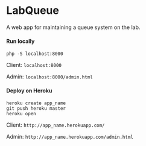 # LabQueue
A web app for maintaining a queue system on the lab.

#### Run locally
```
php -S localhost:8000
```

Client: ```localhost:8000```

Admin: ```localhost:8000/admin.html```

#### Deploy on Heroku

```
heroku create app_name
git push heroku master
heroku open
```
Client: ```http://app_name.herokuapp.com/```

Admin: ```http://app_name.herokuapp.com/admin.html```
